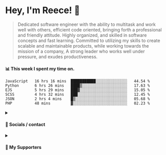 # Hey, I'm Reece! 👋

> Dedicated software engineer with the ability to multitask and work well with others, efficient code oriented, bringing forth a professional and friendly attitude. Highly organized, and skilled in software concepts and fast learning. Committed to utilizing my skills to create scalable and maintainable products, while working towards the mission of a company, A strong leader who works well under pressure, and exudes productiveness.

#### 📊 This week I spent my time on.
<!--START_SECTION:waka-->

```text
JavaScript   16 hrs 16 mins  ███████████░░░░░░░░░░░░░░   44.54 %
Python       6 hrs 26 mins   ████▒░░░░░░░░░░░░░░░░░░░░   17.63 %
EJS          5 hrs 29 mins   ███▓░░░░░░░░░░░░░░░░░░░░░   15.05 %
SCSS         4 hrs 32 mins   ███░░░░░░░░░░░░░░░░░░░░░░   12.45 %
JSON         2 hrs 4 mins    █▒░░░░░░░░░░░░░░░░░░░░░░░   05.68 %
PHP          48 mins         ▓░░░░░░░░░░░░░░░░░░░░░░░░   02.23 %
```

<!--END_SECTION:waka-->

<details> 
	<summary><h4>🔗 Socials / contact</h4></summary>
	<ul>
    		<li> <a href="https://www.linkedin.com/in/notreeceharris/">Linkedin</a> </li>
		<li> <a href="https://twitter.com/N0tReeceHarris">Twitter</a> </li>
		<li> <a href="https://gist.github.com/NotReeceHarris">Gist</a> </li>
		<li> <a href="mailto:reeceharris@email.com">Email</a> </li>
		<li> <a href="https://github.com/sponsors/NotReeceHarris">Sponsor Me</a> </li>
	</ul>
</details>

<details> 
	<summary><h4>💖 My Supporters</h4></summary>
	<ul>
    		<li> <a href="https://github.com/ImKyleJK">/ImKyleJK</a> </li>
	</ul>
</details>
